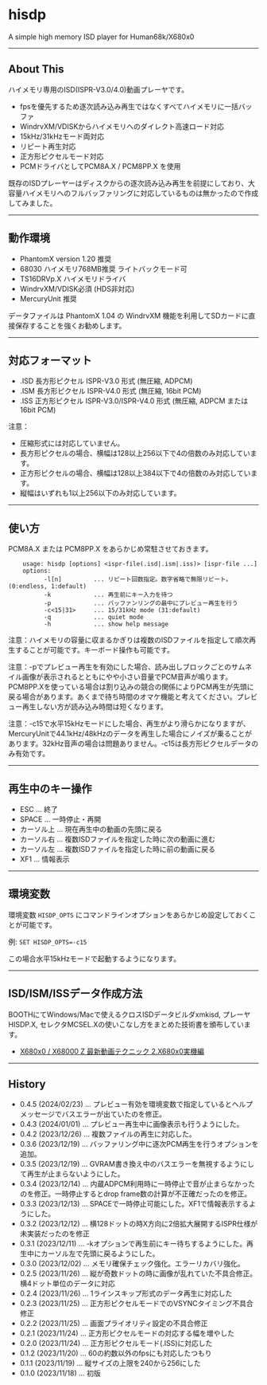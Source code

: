 # hisdp
A simple high memory ISD player for Human68k/X680x0

---

## About This

ハイメモリ専用のISD(ISPR-V3.0/4.0)動画プレーヤです。

 - fpsを優先するため逐次読み込み再生ではなくすべてハイメモリに一括バッファ
 - WindrvXM/VDISKからハイメモリへのダイレクト高速ロード対応
 - 15kHz/31kHzモード両対応
 - リピート再生対応
 - 正方形ピクセルモード対応
 - PCMドライバとしてPCM8A.X / PCM8PP.X を使用

既存のISDプレーヤーはディスクからの逐次読み込み再生を前提にしており、大容量ハイメモリへのフルバッファリングに対応しているものは無かったので作成してみました。

---

## 動作環境

* PhantomX version 1.20 推奨
* 68030 ハイメモリ768MB推奨 ライトバックモード可
* TS16DRVp.X ハイメモリドライバ
* WindrvXM/VDISK必須 (HDS非対応)
* MercuryUnit 推奨

データファイルは PhantomX 1.04 の WindrvXM 機能を利用してSDカードに直接保存することを強くお勧めします。

---

## 対応フォーマット

* .ISD 長方形ピクセル ISPR-V3.0 形式 (無圧縮, ADPCM)
* .ISM 長方形ピクセル ISPR-V4.0 形式 (無圧縮, 16bit PCM)
* .ISS 正方形ピクセル ISPR-V3.0/ISPR-V4.0 形式 (無圧縮, ADPCM または 16bit PCM)

注意：

- 圧縮形式には対応していません。
- 長方形ピクセルの場合、横幅は128以上256以下で4の倍数のみ対応しています。
- 正方形ピクセルの場合、横幅は128以上384以下で4の倍数のみ対応しています。
- 縦幅はいずれも1以上256以下のみ対応しています。

---

## 使い方

PCM8A.X または PCM8PP.X をあらかじめ常駐させておきます。

        usage: hisdp [options] <ispr-file(.isd|.ism|.iss)> [ispr-file ...]
        options:
              -l[n]         ... リピート回数指定。数字省略で無限リピート。(0:endless, 1:default)
              -k            ... 再生前にキー入力を待つ
              -p            ... バッファンリングの最中にプレビュー再生を行う
              -c<15|31>     ... 15/31kHz mode (31:default)
              -q            ... quiet mode
              -h            ... show help message

注意：ハイメモリの容量に収まるかぎりは複数のISDファイルを指定して順次再生することが可能です。キーボード操作も可能です。

注意：-pでプレビュー再生を有効にした場合、読み出しブロックごとのサムネイル画像が表示されるとともにやや小さい音量でPCM音声が鳴ります。PCM8PP.Xを使っている場合は割り込みの競合の関係によりPCM再生が先頭に戻る場合があります。あくまで待ち時間のオマケ機能と考えてください。プレビュー再生しない方が読み込み時間は短くなります。

注意：-c15で水平15kHzモードにした場合、再生がより滑らかになりますが、MercuryUnitで44.1kHz/48kHzのデータを再生した場合にノイズが乗ることがあります。32kHz音声の場合は問題ありません。-c15は長方形ピクセルデータのみ有効です。

---

## 再生中のキー操作

- ESC ... 終了
- SPACE ... 一時停止・再開
- カーソル上 ... 現在再生中の動画の先頭に戻る
- カーソル右 ... 複数ISDファイルを指定した時に次の動画に進む
- カーソル左 ... 複数ISDファイルを指定した時に前の動画に戻る
- XF1 ... 情報表示

---

## 環境変数

環境変数 `HISDP_OPTS` にコマンドラインオプションをあらかじめ設定しておくことが可能です。

例: `SET HISDP_OPTS=-c15`

この場合水平15kHzモードで起動するようになります。

---

## ISD/ISM/ISSデータ作成方法

BOOTHにてWindows/Macで使えるクロスISDデータビルダxmkisd, プレーヤHISDP.X, セレクタMCSEL.Xの使いこなし方をまとめた技術書を頒布しています。

* [X680x0 / X68000 Z 最新動画テクニック 2.X680x0実機編](https://booth.pm/ja/items/5306356)

---

## History

* 0.4.5 (2024/02/23) ... プレビュー有効を環境変数で指定しているとヘルプメッセージでバスエラーが出ていたのを修正。
* 0.4.3 (2024/01/01) ... プレビュー再生中に画像表示も行うようにした。
* 0.4.2 (2023/12/26) ... 複数ファイルの再生に対応した。
* 0.3.6 (2023/12/19) ... バッファリング中に逐次PCM再生を行うオプションを追加。
* 0.3.5 (2023/12/19) ... GVRAM書き換え中のバスエラーを無視するようにして再生が止まらないようにした。
* 0.3.4 (2023/12/14) ... 内蔵ADPCM利用時に一時停止で音が止まらなかったのを修正。一時停止するとdrop frame数の計算が不正確だったのを修正。
* 0.3.3 (2023/12/13) ... SPACEで一時停止可能にした。XF1で情報表示するようにした。
* 0.3.2 (2023/12/12) ... 横128ドットの時X方向に2倍拡大展開するISPR仕様が未実装だったのを修正
* 0.3.1 (2023/12/11) ... -kオプションで再生前にキー待ちするようにした。再生中にカーソル左で先頭に戻るようにした。
* 0.3.0 (2023/12/02) ... メモリ確保チェック強化。エラーリカバリ強化。
* 0.2.5 (2023/11/26) ... 縦が奇数ドットの時に画像が乱れていた不具合修正。横4ドット単位のデータに対応
* 0.2.4 (2023/11/26) ... 1ラインスキップ形式のデータ再生に対応した
* 0.2.3 (2023/11/25) ... 正方形ピクセルモードでのVSYNCタイミング不具合修正
* 0.2.2 (2023/11/25) ... 画面プライオリティ設定の不具合修正
* 0.2.1 (2023/11/24) ... 正方形ピクセルモードの対応する幅を増やした
* 0.2.0 (2023/11/24) ... 正方形ピクセルモード(.ISS)に対応した
* 0.1.2 (2023/11/20) ... 60の約数以外のfpsにも対応したつもり 
* 0.1.1 (2023/11/19) ... 縦サイズの上限を240から256にした
* 0.1.0 (2023/11/18) ... 初版
